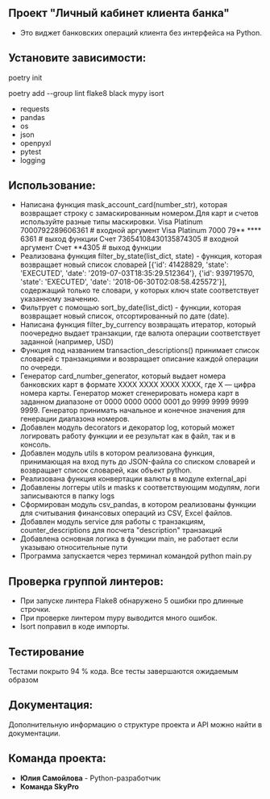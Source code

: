 ## Проект "Личный кабинет клиента банка"

+ Это виджет банковских операций клиента без интерфейса на Python. 

## Установите зависимости:
poetry init

poetry add --group lint flake8 black mypy isort 
- requests
- pandas
- os
- json
- openpyxl
- pytest
- logging


## Использование:
+ Написана функция mask_account_card(number_str), которая возвращает строку с замаскированным номером.Для карт и счетов используйте разные типы маскировки.
Visa Platinum 7000792289606361 # входной аргумент Visa Platinum 7000 79** **** 6361 # выход функции
Счет 73654108430135874305 # входной аргумент Счет **4305 # выход функции
+ Реализована функция filter_by_state(list_dict, state) - функция, которая возвращает новый список словарей [{'id': 41428829, 'state': 'EXECUTED', 'date': '2019-07-03T18:35:29.512364'}, {'id': 939719570, 'state': 'EXECUTED', 'date': '2018-06-30T02:08:58.425572'}], содержащий только те словари, у которых ключ state соответствует указанному значению.
+ Фильтрует с помощью sort_by_date(list_dict) - функции, которая возвращает новый список, отсортированный по дате (date).
+ Написана функция filter_by_currency возвращать итератор, который поочередно выдает транзакции, где валюта операции соответствует заданной (например, USD) 
+ Функция под названием transaction_descriptions() принимает список словарей с транзакциями и возвращает описание каждой операции по очереди.
+ Генератор card_number_generator, который выдает номера банковских карт в формате XXXX XXXX XXXX XXXX, где X — цифра номера карты. Генератор может сгенерировать номера карт в заданном диапазоне от 0000 0000 0000 0001 до 9999 9999 9999 9999. Генератор принимать начальное и конечное значения для генерации диапазона номеров.
+ Добавлен модуль decorators и декоратор log, который может логировать работу функции и ее результат как в файл, так и в консоль.
+ Добавлен модуль utils в котором реализована функция, принимающая на вход путь до JSON-файла со списком словарей и возвращает список словарей,
    как объект python. 
+ Реализована функция конвертации валюты в модуле external_api
+ Добавлены логгеры utils и masks к соответствующим модулям, логи записываются в папку logs
+ Сформирован модуль csv_pandas, в котором реализованы функции для считывания финансовых операций из CSV, Excel файлов.
+ Добавлен модуль service для работы с транзакциям, counter_descriptions для посчета "description" транзакций
+ Добавлена оcновная логика в функции main, не работает если указываю относительные пути
+ Программа запускается через терминал командой python main.py 
## Проверка группой линтеров:
* При запуске линтера Flake8 обнаружено 5 ошибки про длинные строчки.
* При проверке линтером mypy выводится много ошибок.
* Isort поправил в коде импорты.

## Тестирование
Тестами покрыто 94 % кода. Все тесты завершаются ожидаемым образом

## Документация:
Дополнительную информацию о структуре проекта и API можно найти в документации.

## Команда проекта:
+ **Юлия Самойлова** - Python-разработчик 
+ **Команда SkyPro**

